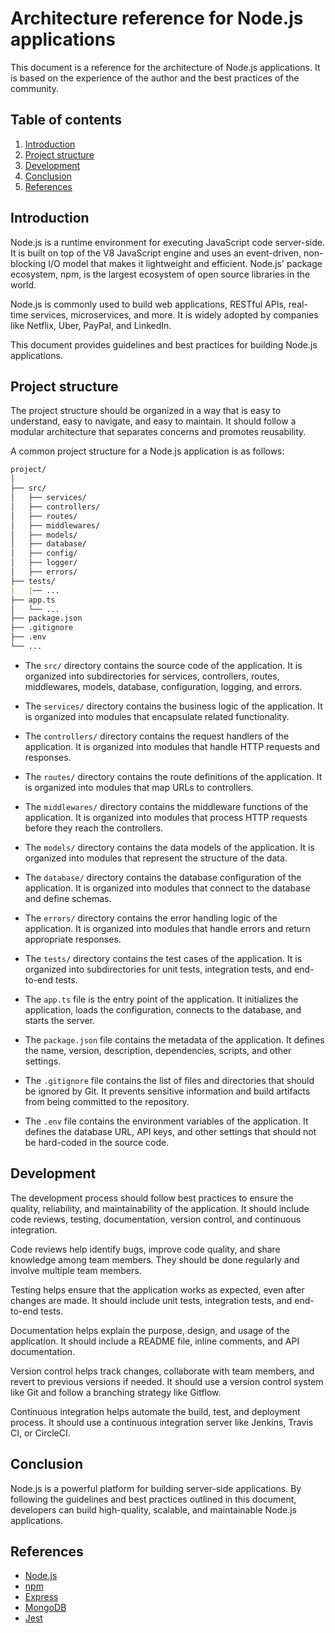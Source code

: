 # Architecture reference for Node.js applications

This document is a reference for the architecture of Node.js applications. It is based on the experience of the author and the best practices of the community.

## Table of contents

1. [Introduction](#introduction)
2. [Project structure](#project-structure)
3. [Development](#development)
4. [Conclusion](#conclusion)
5. [References](#references)

## Introduction

Node.js is a runtime environment for executing JavaScript code server-side. It is built on top of the V8 JavaScript engine and uses an event-driven, non-blocking I/O model that makes it lightweight and efficient. Node.js' package ecosystem, npm, is the largest ecosystem of open source libraries in the world.

Node.js is commonly used to build web applications, RESTful APIs, real-time services, microservices, and more. It is widely adopted by companies like Netflix, Uber, PayPal, and LinkedIn.

This document provides guidelines and best practices for building Node.js applications.

## Project structure

The project structure should be organized in a way that is easy to understand, easy to navigate, and easy to maintain. It should follow a modular architecture that separates concerns and promotes reusability.

A common project structure for a Node.js application is as follows:

```md
project/
│
├── src/
│   ├── services/
│   ├── controllers/
│   ├── routes/
│   ├── middlewares/
│   ├── models/
│   ├── database/
│   ├── config/
│   ├── logger/
│   ├── errors/
├── tests/
|   |── ...
├── app.ts
│   └── ...
├── package.json
├── .gitignore
├── .env
└── ...
```

- The `src/` directory contains the source code of the application. It is organized into subdirectories for services, controllers, routes, middlewares, models, database, configuration, logging, and errors.

- The `services/` directory contains the business logic of the application. It is organized into modules that encapsulate related functionality.

- The `controllers/` directory contains the request handlers of the application. It is organized into modules that handle HTTP requests and responses.

- The `routes/` directory contains the route definitions of the application. It is organized into modules that map URLs to controllers.

- The `middlewares/` directory contains the middleware functions of the application. It is organized into modules that process HTTP requests before they reach the controllers.

- The `models/` directory contains the data models of the application. It is organized into modules that represent the structure of the data.

- The `database/` directory contains the database configuration of the application. It is organized into modules that connect to the database and define schemas.

- The `errors/` directory contains the error handling logic of the application. It is organized into modules that handle errors and return appropriate responses.

- The `tests/` directory contains the test cases of the application. It is organized into subdirectories for unit tests, integration tests, and end-to-end tests.

- The `app.ts` file is the entry point of the application. It initializes the application, loads the configuration, connects to the database, and starts the server.

- The `package.json` file contains the metadata of the application. It defines the name, version, description, dependencies, scripts, and other settings.

- The `.gitignore` file contains the list of files and directories that should be ignored by Git. It prevents sensitive information and build artifacts from being committed to the repository.

- The `.env` file contains the environment variables of the application. It defines the database URL, API keys, and other settings that should not be hard-coded in the source code.

## Development

The development process should follow best practices to ensure the quality, reliability, and maintainability of the application. It should include code reviews, testing, documentation, version control, and continuous integration.

Code reviews help identify bugs, improve code quality, and share knowledge among team members. They should be done regularly and involve multiple team members.

Testing helps ensure that the application works as expected, even after changes are made. It should include unit tests, integration tests, and end-to-end tests.

Documentation helps explain the purpose, design, and usage of the application. It should include a README file, inline comments, and API documentation.

Version control helps track changes, collaborate with team members, and revert to previous versions if needed. It should use a version control system like Git and follow a branching strategy like Gitflow.

Continuous integration helps automate the build, test, and deployment process. It should use a continuous integration server like Jenkins, Travis CI, or CircleCI.

## Conclusion

Node.js is a powerful platform for building server-side applications. By following the guidelines and best practices outlined in this document, developers can build high-quality, scalable, and maintainable Node.js applications.

## References

- [Node.js](https://nodejs.org/)
- [npm](https://www.npmjs.com/)
- [Express](https://expressjs.com/)
- [MongoDB](https://www.mongodb.com/)
- [Jest](https://jestjs.io/)
